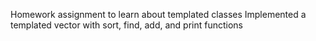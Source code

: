 Homework assignment to learn about templated classes
Implemented a templated vector with sort, find, add, and print functions
